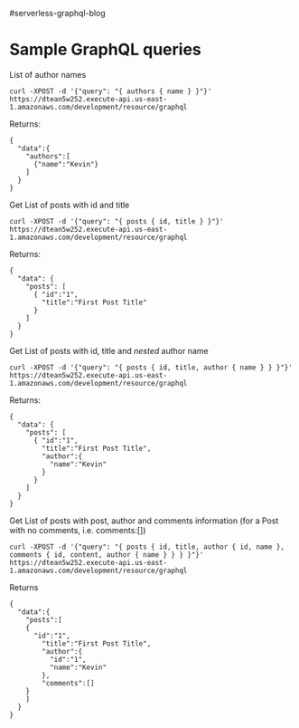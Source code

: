 #serverless-graphql-blog

# Sample GraphQL queries

List of author names
```
curl -XPOST -d '{"query": "{ authors { name } }"}' https://dtean5w252.execute-api.us-east-1.amazonaws.com/development/resource/graphql
```

Returns:
```
{
  "data":{
    "authors":[
      {"name":"Kevin"}
    ]
  }
}
```

Get List of posts with id and title
```
curl -XPOST -d '{"query": "{ posts { id, title } }"}' https://dtean5w252.execute-api.us-east-1.amazonaws.com/development/resource/graphql
```

Returns:
```
{
  "data": {
    "posts": [
      { "id":"1",
        "title":"First Post Title"
      }
    ]
  }
}
```

Get List of posts with id, title and *nested* author name
```
curl -XPOST -d '{"query": "{ posts { id, title, author { name } } }"}' https://dtean5w252.execute-api.us-east-1.amazonaws.com/development/resource/graphql
```

Returns:
```
{
  "data": {
    "posts": [
      { "id":"1",
        "title":"First Post Title",
        "author":{
          "name":"Kevin"
        }
      }
    ]
  }
}
```

Get List of posts with post, author and comments information (for a Post with no comments, i.e. comments:[])
```
curl -XPOST -d '{"query": "{ posts { id, title, author { id, name }, comments { id, content, author { name } } } }"}' https://dtean5w252.execute-api.us-east-1.amazonaws.com/development/resource/graphql
```

Returns
```
{
  "data":{
    "posts":[
    {
      "id":"1",
        "title":"First Post Title",
        "author":{
          "id":"1",
          "name":"Kevin"
        },
        "comments":[]
    }
    ]
  }
}
```


